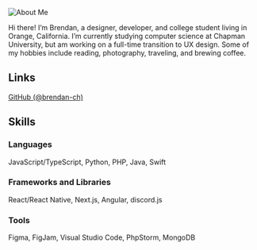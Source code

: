 ![About Me](/static/about.jpeg)

Hi there! I’m Brendan, a designer, developer, and college student living in Orange, California. I’m currently studying computer science at Chapman University, but am working on a full-time transition to UX design. Some of my hobbies include reading, photography, traveling, and brewing coffee.

## Links
[GitHub (@brendan-ch)](https://github.com/brendan-ch)

## Skills
### Languages
JavaScript/TypeScript, Python, PHP, Java, Swift

### Frameworks and Libraries
React/React Native, Next.js, Angular, discord.js

### Tools
Figma, FigJam, Visual Studio Code, PhpStorm, MongoDB